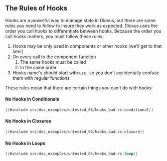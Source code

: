 
## The Rules of Hooks

Hooks are a powerful way to manage state in Dioxus, but there are some rules you need to follow to insure they work as expected. Dioxus uses the order you call hooks to differentiate between hooks. Because the order you call hooks matters, you must follow these rules:

1. Hooks may be only used in components or other hooks (we'll get to that later)
2. On every call to the component function
   1. The same hooks must be called
   2. In the same order
3. Hooks name's should start with `use_` so you don't accidentally confuse them with regular functions

These rules mean that there are certain things you can't do with hooks:

#### No Hooks in Conditionals
```rust
{{#include src/doc_examples/untested_05/hooks_bad.rs:conditional}}
```

#### No Hooks in Closures
```rust
{{#include src/doc_examples/untested_05/hooks_bad.rs:closure}}
```

#### No Hooks in Loops
```rust
{{#include src/doc_examples/untested_05/hooks_bad.rs:loop}}
```

